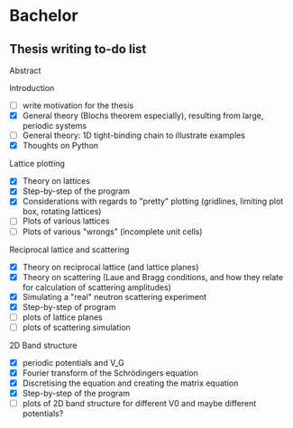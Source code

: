# Bachelor

## Thesis writing to-do list

Abstract

Introduction
- [ ] write motivation for the thesis
- [x] General theory (Blochs theorem especially), resulting from large, periodic systems
- [ ] General theory: 1D tight-binding chain to illustrate examples
- [x] Thoughts on Python

Lattice plotting
- [x] Theory on lattices
- [x] Step-by-step of the program
- [x] Considerations with regards to "pretty" plotting (gridlines, limiting plot box, rotating lattices)
- [ ] Plots of various lattices
- [ ] Plots of various "wrongs" (incomplete unit cells)

Reciprocal lattice and scattering
- [x] Theory on reciprocal lattice (and lattice planes)
- [x] Theory on scattering (Laue and Bragg conditions, and how they relate for calculation of scattering amplitudes)
- [x] Simulating a "real" neutron scattering experiment
- [x] Step-by-step of program
- [ ] plots of lattice planes
- [ ] plots of scattering simulation

2D Band structure
- [x] periodic potentials and V_G
- [x] Fourier transform of the Schrödingers equation
- [x] Discretising the equation and creating the matrix equation
- [x] Step-by-step of the program
- [ ] plots of 2D band structure for different V0 and maybe different potentials?